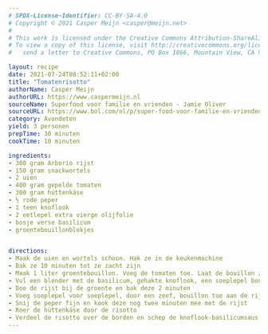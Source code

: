 ```yaml
---
# SPDX-License-Identifier: CC-BY-SA-4.0
# Copyright © 2021 Casper Meijn <casper@meijn.net>
# 
# This work is licensed under the Creative Commons Attribution-ShareAlike 4.0 International License. 
# To view a copy of this license, visit http://creativecommons.org/licenses/by-sa/4.0/ or 
#   send a letter to Creative Commons, PO Box 1866, Mountain View, CA 94042, USA.

layout: recipe
date: 2021-07-24T08:52:11+02:00
title: "Tomatenrisotto"
authorName: Casper Meijn
authorURL: https://www.caspermeijn.nl
sourceName: Superfood voor familie en vrienden - Jamie Oliver
sourceURL: https://www.bol.com/nl/p/super-food-voor-familie-en-vrienden/9200000057111354/
category: Avondeten
yield: 3 personen
prepTime: 30 minuten
cookTime: 10 minuten

ingredients:
- 300 gram Arborio rijst
- 150 gram snackwortels
- 2 uien
- 400 gram gepelde tomaten
- 300 gram hüttenkäse
- ½ rode peper
- 1 teen knoflook
- 2 eetlepel extra vierge olijfolie
- bosje verse basilicum
- groentebouillonblokjes


directions:
- Maak de uien en wortels schoon. Hak ze in de keukenmachine
- Bak ze 10 minuten tot ze zacht zijn
- Maak 1 liter groentebouillon. Voeg de tomaten toe. Laat de bouillon zachtjes pruttelen
- Vul een blender met de basilicum, gehakte knoflook, een soeplepel bouillon, de extra vierge olijfolie. Pureer en breng op smaak met peper en zout
- Doe de rijst bij de groente en bak deze 2 minuten
- Voeg soeplepel voor soeplepel, door een zeef, bouillon toe aan de rijst. Wrijf de tomaten door de zeef. Wacht steeds tot het vocht wordt opgenomen door de rijst. Blijf dit 20 minuten doen, totdat de rijst gaar en smeuïg is
- Snij de peper fijn en kook deze nog twee minuten mee met de rijst
- Roer de hüttenkäse door de risotto
- Verdeel de risotto over de borden en schep de knoflook-basilicumsaus eroverheen
---
```

